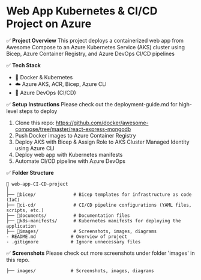 # Web App Kubernetes & CI/CD Project on Azure

✅ **Project Overview** 
This project deploys a containerized web app from Awesome Compose to an Azure Kubernetes Service (AKS) cluster using Bicep, Azure Container Registry, and Azure DevOps CI/CD pipelines

✅ **Tech Stack** 
- 🐳 Docker & Kubernetes
- ☁️ Azure AKS, ACR, Bicep, Azure CLI
- 🔁 Azure DevOps (CI/CD)

✅ **Setup Instructions** 
Please check out the deployment-guide.md for high-level steps to deploy
1. Clone this repo: https://github.com/docker/awesome-compose/tree/master/react-express-mongodb
2. Push Docker images to Azure Container Registry
3. Deploy AKS with Bicep & Assign Role to AKS Cluster Managed Identity using Azure CLI
4. Deploy web app with Kubernetes manifests
5. Automate CI/CD pipeline with Azure DevOps

✅ **Folder Structure** 
```
📁 web-app-CI-CD-project
│
├── 📁bicep/              # Bicep templates for infrastructure as code (IaC)
├── 📁ci-cd/              # CI/CD pipeline configurations (YAML files, scripts, etc.)
├── 📁documents/          # Documentation files 
├── 📁k8s-manifests/      # Kubernetes manifests for deploying the application
├── 📁images/             # Screenshots, images, diagrams
- README.md             # Overview of project
- .gitignore            # Ignore unnecessary files
```

✅ **Screenshots** 
Please check out more screenshots under folder 'images' in this repo. 
```
├── images/             # Screenshots, images, diagrams
```

